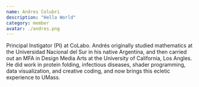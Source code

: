 ```yaml
---
name: Andres Colubri
description: "Hello World"
category: member
avatar: ./andres.png
---
```


Principal Instigator (PI) at CoLabo. Andrés originally studied mathematics at the Universidad Nacional del Sur in his native Argentina, and then carried out an MFA in Design Media Arts at the University of California, Los Angles. He did work in protein folding, infectious diseases, shader programming, data visualization, and creative coding, and now brings this ecletic experience to UMass.
